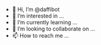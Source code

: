 - 👋 Hi, I’m @daffibot
- 👀 I’m interested in ...
- 🌱 I’m currently learning ...
- 💞️ I’m looking to collaborate on ...
- 📫 How to reach me ...

<!---
daffibot/daffibot is a ✨ special ✨ repository because its `README.md` (this file) appears on your GitHub profile.
You can click the Preview link to take a look at your changes.
--->
